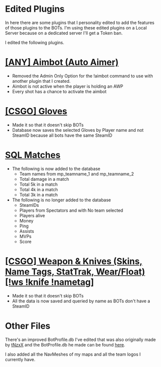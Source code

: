 # Edited Plugins

In here there are some plugins that I personality edited to add the features of those plugins to the BOTs. I'm using these edited plugins on a Local Server because on a dedicated server I'll get a Token ban.

I edited the following plugins.

# [[ANY] Aimbot (Auto Aimer)](https://forums.alliedmods.net/showthread.php?t=283342)
- Removed the Admin Only Option for the !aimbot command to use with another plugin that I created.
- Aimbot is not active when the player is holding an AWP
- Every shot has a chance to activate the aimbot

# [[CSGO] Gloves](https://forums.alliedmods.net/showthread.php?t=299977)
- Made it so that it doesn't skip BOTs
- Database now saves the selected Gloves by Player name and not SteamID because all bots have the same SteamID

# [SQL Matches](https://forums.alliedmods.net/showthread.php?t=312488)
- The following is now added to the database
  - Team names from mp_teamname_1 and mp_teamname_2
  - Total damage in a match
  - Total 5k in a match
  - Total 4k in a match
  - Total 3k in a match
- The following is no longer added to the database
  - SteamIDs
  - Players from Spectators and with No team selected
  - Players alive
  - Money
  - Ping
  - Assists
  - MVPs
  - Score
  
# [[CSGO] Weapon & Knives (Skins, Name Tags, StatTrak, Wear/Float) [!ws !knife !nametag]](https://forums.alliedmods.net/showthread.php?t=298770)
- Made it so that it doesn't skip BOTs
- All the data is now saved and queried by name as BOTs don't have a SteamID

# Other Files

There's an improved BotProfile.db I've edited that was also originally made by [tNzxX](https://www.youtube.com/channel/UCF6sK9PaONILzTd42baWxkA) and the BotProfile.db he made can be found [here](https://steamcommunity.com/groups/Bots-release#announcements/detail/1805285903706432497).

I also added all the NavMeshes of my maps and all the team logos I currently have.
